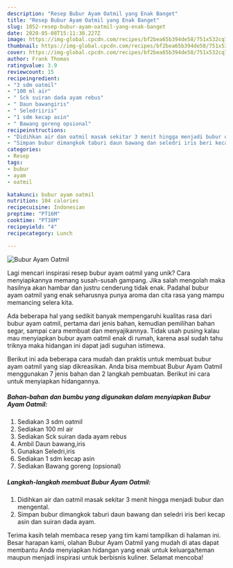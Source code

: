 ```yaml
---
description: "Resep Bubur Ayam Oatmil yang Enak Banget"
title: "Resep Bubur Ayam Oatmil yang Enak Banget"
slug: 1052-resep-bubur-ayam-oatmil-yang-enak-banget
date: 2020-05-08T15:11:30.227Z
image: https://img-global.cpcdn.com/recipes/bf2bea65b394de58/751x532cq70/bubur-ayam-oatmil-foto-resep-utama.jpg
thumbnail: https://img-global.cpcdn.com/recipes/bf2bea65b394de58/751x532cq70/bubur-ayam-oatmil-foto-resep-utama.jpg
cover: https://img-global.cpcdn.com/recipes/bf2bea65b394de58/751x532cq70/bubur-ayam-oatmil-foto-resep-utama.jpg
author: Frank Thomas
ratingvalue: 3.9
reviewcount: 15
recipeingredient:
- "3 sdm oatmil"
- "100 ml air"
- " Sck suiran dada ayam rebus"
- " Daun bawangiris"
- " Seledriiris"
- "1 sdm kecap asin"
- " Bawang goreng opsional"
recipeinstructions:
- "Didihkan air dan oatmil masak sekitar 3 menit hingga menjadi bubur dan mengental."
- "Simpan bubur dimangkok taburi daun bawang dan seledri iris beri kecap asin dan suiran dada ayam."
categories:
- Resep
tags:
- bubur
- ayam
- oatmil

katakunci: bubur ayam oatmil 
nutrition: 104 calories
recipecuisine: Indonesian
preptime: "PT16M"
cooktime: "PT38M"
recipeyield: "4"
recipecategory: Lunch

---
```



![Bubur Ayam Oatmil](https://img-global.cpcdn.com/recipes/bf2bea65b394de58/751x532cq70/bubur-ayam-oatmil-foto-resep-utama.jpg)

Lagi mencari inspirasi resep bubur ayam oatmil yang unik? Cara menyiapkannya memang susah-susah gampang. Jika salah mengolah maka hasilnya akan hambar dan justru cenderung tidak enak. Padahal bubur ayam oatmil yang enak seharusnya punya aroma dan cita rasa yang mampu memancing selera kita.

Ada beberapa hal yang sedikit banyak mempengaruhi kualitas rasa dari bubur ayam oatmil, pertama dari jenis bahan, kemudian pemilihan bahan segar, sampai cara membuat dan menyajikannya. Tidak usah pusing kalau mau menyiapkan bubur ayam oatmil enak di rumah, karena asal sudah tahu triknya maka hidangan ini dapat jadi suguhan istimewa.




Berikut ini ada beberapa cara mudah dan praktis untuk membuat bubur ayam oatmil yang siap dikreasikan. Anda bisa membuat Bubur Ayam Oatmil menggunakan 7 jenis bahan dan 2 langkah pembuatan. Berikut ini cara untuk menyiapkan hidangannya.

<!--inarticleads1-->

##### Bahan-bahan dan bumbu yang digunakan dalam menyiapkan Bubur Ayam Oatmil:

1. Sediakan 3 sdm oatmil
1. Sediakan 100 ml air
1. Sediakan  Sck suiran dada ayam rebus
1. Ambil  Daun bawang,iris
1. Gunakan  Seledri,iris
1. Sediakan 1 sdm kecap asin
1. Sediakan  Bawang goreng (opsional)




<!--inarticleads2-->

##### Langkah-langkah membuat Bubur Ayam Oatmil:

1. Didihkan air dan oatmil masak sekitar 3 menit hingga menjadi bubur dan mengental.
1. Simpan bubur dimangkok taburi daun bawang dan seledri iris beri kecap asin dan suiran dada ayam.




Terima kasih telah membaca resep yang tim kami tampilkan di halaman ini. Besar harapan kami, olahan Bubur Ayam Oatmil yang mudah di atas dapat membantu Anda menyiapkan hidangan yang enak untuk keluarga/teman maupun menjadi inspirasi untuk berbisnis kuliner. Selamat mencoba!
